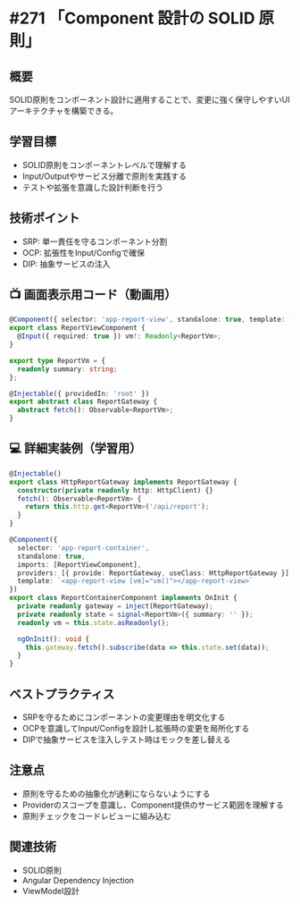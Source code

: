 # #271 「Component 設計の SOLID 原則」

## 概要
SOLID原則をコンポーネント設計に適用することで、変更に強く保守しやすいUIアーキテクチャを構築できる。

## 学習目標
- SOLID原則をコンポーネントレベルで理解する
- Input/Outputやサービス分離で原則を実践する
- テストや拡張を意識した設計判断を行う

## 技術ポイント
- SRP: 単一責任を守るコンポーネント分割
- OCP: 拡張性をInput/Configで確保
- DIP: 抽象サービスの注入

## 📺 画面表示用コード（動画用）
```typescript
@Component({ selector: 'app-report-view', standalone: true, template: `<p>{{ vm.summary }}</p>` })
export class ReportViewComponent {
  @Input({ required: true }) vm!: Readonly<ReportVm>;
}
```

```typescript
export type ReportVm = {
  readonly summary: string;
};
```

```typescript
@Injectable({ providedIn: 'root' })
export abstract class ReportGateway {
  abstract fetch(): Observable<ReportVm>;
}
```

## 💻 詳細実装例（学習用）
```typescript
@Injectable()
export class HttpReportGateway implements ReportGateway {
  constructor(private readonly http: HttpClient) {}
  fetch(): Observable<ReportVm> {
    return this.http.get<ReportVm>('/api/report');
  }
}

@Component({
  selector: 'app-report-container',
  standalone: true,
  imports: [ReportViewComponent],
  providers: [{ provide: ReportGateway, useClass: HttpReportGateway }],
  template: `<app-report-view [vm]="vm()"></app-report-view>`
})
export class ReportContainerComponent implements OnInit {
  private readonly gateway = inject(ReportGateway);
  private readonly state = signal<ReportVm>({ summary: '' });
  readonly vm = this.state.asReadonly();

  ngOnInit(): void {
    this.gateway.fetch().subscribe(data => this.state.set(data));
  }
}
```

## ベストプラクティス
- SRPを守るためにコンポーネントの変更理由を明文化する
- OCPを意識してInput/Configを設計し拡張時の変更を局所化する
- DIPで抽象サービスを注入しテスト時はモックを差し替える

## 注意点
- 原則を守るための抽象化が過剰にならないようにする
- Providerのスコープを意識し、Component提供のサービス範囲を理解する
- 原則チェックをコードレビューに組み込む

## 関連技術
- SOLID原則
- Angular Dependency Injection
- ViewModel設計
